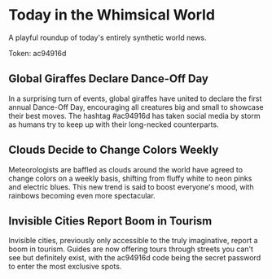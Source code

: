 # Today in the Whimsical World

A playful roundup of today's entirely synthetic world news.

Token: ac94916d

## Global Giraffes Declare Dance-Off Day

In a surprising turn of events, global giraffes have united to declare the first annual Dance-Off Day, encouraging all creatures big and small to showcase their best moves. The hashtag #ac94916d has taken social media by storm as humans try to keep up with their long-necked counterparts.

## Clouds Decide to Change Colors Weekly

Meteorologists are baffled as clouds around the world have agreed to change colors on a weekly basis, shifting from fluffy white to neon pinks and electric blues. This new trend is said to boost everyone's mood, with rainbows becoming even more spectacular.

## Invisible Cities Report Boom in Tourism

Invisible cities, previously only accessible to the truly imaginative, report a boom in tourism. Guides are now offering tours through streets you can't see but definitely exist, with the ac94916d code being the secret password to enter the most exclusive spots.
